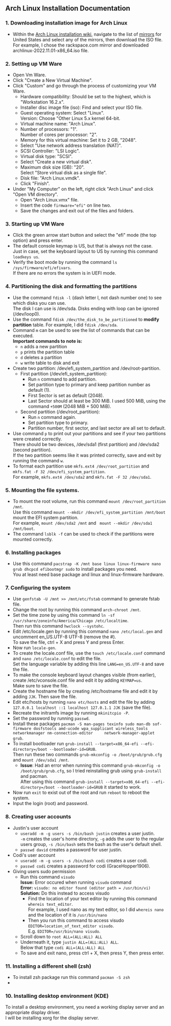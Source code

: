 ## Arch Linux Installation Documentation

### 1. Downloading installation image for Arch Linux
- Within the [Arch Linux installation wiki](https://wiki.archlinux.org/title/Installation_guide), navigate to the list of [mirrors](https://archlinux.org/download/) for United States and select any of the mirrors, then download the ISO file. For example, I chose the rackspace.com mirror and downloaded archlinux-2022.11.01-x86_64.iso file.

### 2. Setting up VM Ware
- Open Vm Ware.
- Click "Create a New Virtual Machine".
- Click "Custom" and go through the process of customizing your VM Ware.
  - Hardware compatibility: Should be set to the highest, which is "Workstation 16.2.x".
  - Installer disc image file (iso): Find and select your ISO file.
  - Guest operating system: Select "Linux".  
      Version: Choose "Other Linux 5.x kernel 64-bit.
  - Virtual machine name: "Arch Linux".
  - Number of processors: "1".  
    Number of cores per processor: "2".
  - Memory for this virtual machine: Set it to 2 GB, "2048".
  - Select "Use network address translation (NAT)".
  - SCSI Controller: "LSI Logic".
  - Virtual disk type: "SCSI".
  - Select "Create a new virtual disk".
  - Maximum disk size (GB): "20".  
    Select "Store virtual disk as a single file".
  - Disk file: "Arch Linux.vmdk".
  - Click "Finish".
- Under "My Computer" on the left, right click "Arch Linux" and click "Open VM directory". 
  - Open "Arch Linux.vmx" file.
  - Insert the code ```firmware="efi"``` on line two.
  - Save the changes and exit out of the files and folders.

### 3. Starting up VM Ware
- Click the green arrow start button and select the "efi" mode (the top option) and press enter. 
- The default console keymap is US, but that is always not the case.  
  Just in case, set the keyboard layout to US by running this command ```loadkeys us```.
- Verify the boot mode by running the command ```ls /sys/firmware/efi/efivars```.  
  If there are no errors the system is in UEFI mode. 
  
### 4. Partitioning the disk and formatting the partitions
- Use the command ```fdisk -l``` (dash letter l, not dash number one) to see which disks you can use.  
  The disk I can use is /dev/sda. Disks ending with loop can be ignored (/dev/loop0).
- Use the command ```fdisk /dev/the_disk_to_be_partitioned``` to **modify partition** table. For example, I did ```fdisk /dev/sda```.
- Command ```m``` can be used to see the list of commands that can be executed.  
  **Important commands to note is:** 
  - ```n``` adds a new partition
  - ```p``` prints the partition table
  - ```d``` deletes a partition
  - ```w``` write table to disk and exit
- Create two partition: /dev/efi_system_partition and /dev/root-partition. 
  - First partition (/dev/efi_system_partition):
    - Run ```n``` command to add partition. 
    - Set partition type to primary and keep partition number as default (1). 
    - First Sector is set as default (2048).
    - Last Sector should at least be 300 MiB. I used 500 MiB, using the command ```+500M``` (2048 MiB + 500 MiB).
  - Second partition (/dev/root_partition):
    - Run ```n``` command again. 
    - Set partition type to primary. 
    - Partition number, first sector, and last sector are all set to default. 
- Use command ```p``` to print out your partitions and see if your two partitions were created correctly.  
  There should be two devices, /dev/sda1 (first partition) and /dev/sda2 (second partition).  
  If the two partition seems like it was printed correctly, save and exit by running the command ```w```.
- To format each partition use ```mkfs.ext4 /dev/root_partition``` and ```mkfs.fat -F 32 /dev/efi_system_partition```.  
  For example, ```mkfs.ext4 /dev/sda2``` and ```mkfs.fat -F 32 /dev/sda1```. 

### 5. Mounting the file systems. 
- To mount the root volume, run this command ```mount /dev/root_partition /mnt```.  
  Use this command ```mount --mkdir /dev/efi_system_partition /mnt/boot```  mount the EFI system partition.  
  For example, ```mount /dev/sda2 /mnt``` and ``` mount --mkdir /dev/sda1 /mnt/boot```.
- The command ```lsblk -f``` can be used to check if the partitions were mounted correctly.

### 6. Installing packages
- Use this command ```pacstrap -K /mnt base linux linux-firmware nano grub dhcpcd efibootmgr sudo``` to install packages you need.  
  You at least need base package and linux and linux-firmware hardware. 
  
### 7. Configuring the system
- Use ```genfstab -U /mnt >> /mnt/etc/fstab``` command to generate fstab file. 
- Change the root by running this command ```arch-chroot /mnt```. 
- Set the time zone by using this command ```ln -sf /usr/share/zoneinfo/America/Chicago /etc/localtime```.  
  Then run this command ```hwclock --systohc```.
- Edit /etc/locale.gen by running this command ```nano /etc/local.gen``` and uncomment en_US.UTF-8 UTF-8 (remove the #).  
  To save the file, ctrl + X and press Y and press Enter. 
- Now run ```locale-gen```.
- To create the locale.conf file, use the ```touch /etc/locale.conf``` command and ```nano /etc/locale.conf``` to edit the file.  
  Set the language variable by adding this line ```LANG=en_US.UTF-8``` and save the file. 
- To make the console keyboard layout changes visible (from earlier), create /etc/vconsole.conf file and edit it by adding ```KEYMAP=us```.   
  Make sure to save the file. 
- Create the hostname file by creating /etc/hostname file and edit it by adding ```JJK```. Then save the file. 
- Edit etc/hosts by running ```nano etc/hosts``` and edit the file by adding ```127.0.0.1 localhost ::1 localhost 127.0.1.1 JJK``` (save the file).
- Recreate the initramfs image by running ```mkinitcpio -P```. 
- Set the password by running ```passwd```. 
- Install these packages ```pacman -S man-pages texinfo sudo man-db sof-firmware dosfstools amd-ucode wpa_supplicant wireless_tools networkmanager nm-connection-editor     network-manager-applet grub```.
- To install bootloader run ```grub-install --target=x86_64-efi --efi-directory=/boot --bootloader-id=GRUB```.  
  Then run these two commands ```grub-mkconfig -o /boot/grub/grub.cfg``` and ```mount /dev/sda1 /mnt```.
  - **Issue**: Had an error when running this command ```grub-mkconfig -o /boot/grub/grub.cfg```, so I tried reinstalling grub using ```grub-install``` and pacman.  
    After using this command ```grub-install --target=x86_64-efi --efi-directory=/boot --bootloader-id=GRUB``` it started to work. 
- Now run ```exit``` to exist out of the root and run ```reboot``` to reboot the system. 
- Input the login (root) and password.

### 8. Creating user accounts
- Justin's user account
  - ```useradd -m -g users -s /bin/bash justin``` creates a user justin.  
    ```-m``` creates the user's home directory, ```-g``` adds the user to the regular users group, ```-s /bin/bash``` sets the bash as the user's default shell. 
  - ```passwd david``` creates a password for user justin.
- Codi's user account
  - ```useradd -m -g users -s /bin/bash codi``` creates a user codi.
  - ```passwd codi``` creates a password for codi (GraceHopper1906). 
- Giving users sudo permission
  - Run this command ```visudo```  
    **Issue:** Error occured when running ```visudo``` command  
    **Error:** ```visudo: no editor found (editor path = /usr/bin/vi)```  
    **Solution:** Do this instead to access visudo 
    - Find the location of your text editor by running this command ```whereis text_editor```.  
      For example, I used nano as my text editor, so I did ```whereis nano``` and the location of it is ```/usr/bin/nano```
    - Then you run this command to access visudo ```EDITOR=location_of_text_editor visudo```.  
      E.g. ```EDITOR=/usr/bin/nano visudo```.
  - Scroll down to ```root ALL=(ALL:ALL) ALL```
  - Underneath it, type ```justin ALL=(ALL:ALL) ALL```.  
    Below that type ```codi ALL=(ALL:ALL) ALL```
  - To save and exit nano, press ctrl + X, then press Y, then press enter. 

### 11. Installing a different shell (zsh)
- To install zsh package run this command ```pacman -S zsh```
- 

### 10. Installing desktop environment (KDE) 
To install a desktop environment, you need a working display server and an appropriate display driver.  
I will be installing xorg for the display server. 

